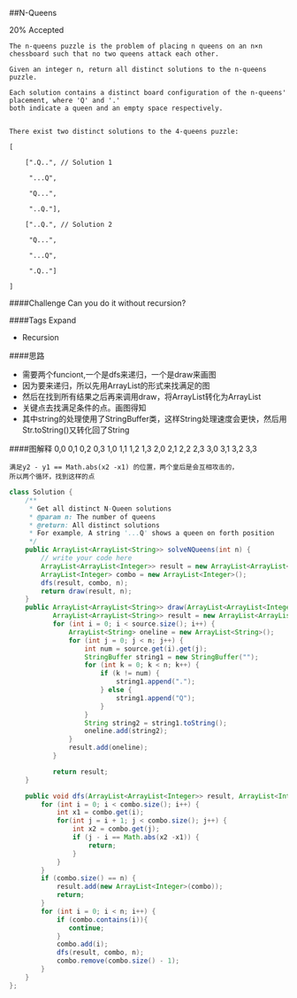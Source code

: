 ##N-Queens

20% Accepted

	The n-queens puzzle is the problem of placing n queens on an n×n chessboard such that no two queens attack each other.

	Given an integer n, return all distinct solutions to the n-queens puzzle.

	Each solution contains a distinct board configuration of the n-queens' placement, where 'Q' and '.'
	both indicate a queen and an empty space respectively.


	There exist two distinct solutions to the 4-queens puzzle:

	[

	    [".Q..", // Solution 1

	     "...Q",

	     "Q...",

	     "..Q."],

	    ["..Q.", // Solution 2

	     "Q...",

	     "...Q",

	     ".Q.."]

	]

####Challenge
Can you do it without recursion?

####Tags Expand
- Recursion

####思路
- 需要两个funciont,一个是dfs来递归，一个是draw来画图
- 因为要来递归，所以先用ArrayList<Integer>的形式来找满足的图
- 然后在找到所有结果之后再来调用draw，将ArrayList<Integer>转化为ArrayList<String>
- 关键点去找满足条件的点。画图得知
- 其中string的处理使用了StringBuffer类，这样String处理速度会更快，然后用Str.toString()又转化回了String

####图解释
	0,0 0,1 0,2 0,3
	1,0 1,1 1,2 1,3
	2,0 2,1 2,2 2,3
	3,0 3,1 3,2 3,3

	满足y2 - y1 == Math.abs(x2 -x1) 的位置，两个皇后是会互相攻击的，
	所以两个循环，找到这样的点

```java
class Solution {
    /**
     * Get all distinct N-Queen solutions
     * @param n: The number of queens
     * @return: All distinct solutions
     * For example, A string '...Q' shows a queen on forth position
     */
    public ArrayList<ArrayList<String>> solveNQueens(int n) {
        // write your code here
        ArrayList<ArrayList<Integer>> result = new ArrayList<ArrayList<Integer>>();
        ArrayList<Integer> combo = new ArrayList<Integer>();
        dfs(result, combo, n);
        return draw(result, n);
    }
    public ArrayList<ArrayList<String>> draw(ArrayList<ArrayList<Integer>> source, int n) {
           ArrayList<ArrayList<String>> result = new ArrayList<ArrayList<String>>();
           for (int i = 0; i < source.size(); i++) {
               ArrayList<String> oneline = new ArrayList<String>();
               for (int j = 0; j < n; j++) {
                   int num = source.get(i).get(j);
                   StringBuffer string1 = new StringBuffer("");
                   for (int k = 0; k < n; k++) {
                       if (k != num) {
                           string1.append(".");
                       } else {
                           string1.append("Q");
                       }
                   }
                   String string2 = string1.toString();
                   oneline.add(string2);
               }
               result.add(oneline);
           }

           return result;
    }

    public void dfs(ArrayList<ArrayList<Integer>> result, ArrayList<Integer> combo, int n) {
        for (int i = 0; i < combo.size(); i++) {
            int x1 = combo.get(i);
            for(int j = i + 1; j < combo.size(); j++) {
                int x2 = combo.get(j);
                if (j - i == Math.abs(x2 -x1)) {
                    return;
                }
            }
        }
        if (combo.size() == n) {
            result.add(new ArrayList<Integer>(combo));
            return;
        }
        for (int i = 0; i < n; i++) {
            if (combo.contains(i)){
               continue;
            }
            combo.add(i);
            dfs(result, combo, n);
            combo.remove(combo.size() - 1);
        }
    }
};


```
